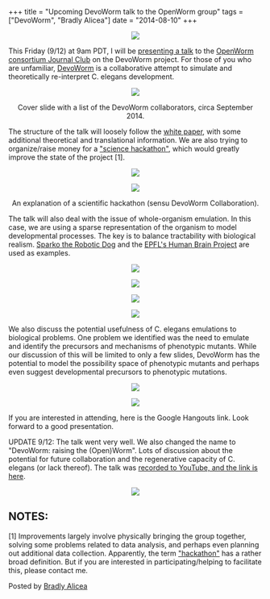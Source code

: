 +++
title =  "Upcoming DevoWorm talk to the OpenWorm group"
tags = ["DevoWorm", "Bradly Alicea"]
date = "2014-08-10"
+++

<p align="center">
    <img src="http://4.bp.blogspot.com/-avn6rYFGQm8/VAk6BmsTQ1I/AAAAAAAAHjU/zlaMm7owmV4/s1600/devoworm-logo.png"/>
</p>

This Friday (9/12) at 9am PDT, I will be [presenting a talk](https://figshare.com/articles/dataset/DevoWorm_Project_Presentation_Summer_2014/1119711) to the [OpenWorm consortium Journal Club](https://www.youtube.com/channel/UCF76f-eS1QW8OsnkOQFpp1g) on the DevoWorm project. For those of you who are unfamiliar, [DevoWorm](http://syntheticdaisies.blogspot.com/2014/06/now-announcing-devoworm-project.html) is a collaborative attempt to simulate and theoretically re-interpret C. elegans development.

<p align="center">
    <img src="http://3.bp.blogspot.com/-mFJWozE2rHQ/VAlAD4vd0II/AAAAAAAAHjo/9lPZUIgLaeA/s1600/Slide1.PNG"/>
</p>

<p align="center">
    Cover slide with a list of the DevoWorm collaborators, circa September 2014.
</p>

The structure of the talk will loosely follow the [white paper](https://figshare.com/articles/journal_contribution/From_Differentiation_Waves_to_Wriggling_new_views_on_C_elegans_development/1015760), with some additional theoretical and translational information. We are also trying to organize/raise money for a ["science hackathon"](https://en.wikipedia.org/wiki/Hackathon), which would greatly improve the state of the project [1].

<p align="center">
    <img src="http://4.bp.blogspot.com/-0rg453YsHWo/VAlADkoLKzI/AAAAAAAAHjk/8gRUXjCFPu8/s1600/Slide2.PNG"/>
</p>

<p align="center">
    <img src="http://4.bp.blogspot.com/-t9G7h5hjMbc/VAlAENZDRiI/AAAAAAAAHjs/hy5TFrq8qFQ/s1600/Slide3.PNG"/>
</p>

<p align="center">
    An explanation of a scientific hackathon (sensu DevoWorm Collaboration).
</p>

The talk will also deal with the issue of whole-organism emulation. In this case, we are using a sparse representation of the organism to model developmental processes. The key is to balance tractability with biological realism. [Sparko the Robotic Dog](https://en.wikipedia.org/wiki/Animatronics) and the [EPFL's Human Brain Project](https://en.wikipedia.org/wiki/Human_Brain_Project) are used as examples.

<p align="center">
    <img src="http://3.bp.blogspot.com/-gnR8bws9b1Y/VAlB5BJasjI/AAAAAAAAHkA/uEvmRA1IXdg/s1600/Slide51.PNG"/>
</p>

<p align="center">
    <img src="http://2.bp.blogspot.com/-z2YpbdDeYjM/VAlCCcBRvkI/AAAAAAAAHkM/kg-1XJvKJ54/s1600/Slide52.PNG"/>
</p>

<p align="center">
    <img src="http://4.bp.blogspot.com/-lCP_SngERFM/VAlCCWr26HI/AAAAAAAAHkI/55Vce2OMusw/s1600/Slide53.PNG"/>
</p>

<p align="center">
    <img src="http://3.bp.blogspot.com/-k29fXhZHj08/VAlCCc_Bb2I/AAAAAAAAHkQ/rDENM1OygfM/s1600/Slide54.PNG"/>
</p>

We also discuss the potential usefulness of C. elegans emulations to biological problems. One problem we identified was the need to emulate and identify the precursors and mechanisms of phenotypic mutants. While our discussion of this will be limited to only a few slides, DevoWorm has the potential to model the possibility space of phenotypic mutants and perhaps even suggest developmental precursors to phenotypic mutations. 

<p align="center">
    <img src="http://1.bp.blogspot.com/-96fsGHR2kXs/VAlEtdYZWdI/AAAAAAAAHkk/821qyoReLZk/s1600/Slide59.PNG"/>
</p>

<p align="center">
    <img src="http://1.bp.blogspot.com/-RNdqJabLyZ4/VAlEtWhEk6I/AAAAAAAAHko/oMerS8je1yI/s1600/Slide60.PNG"/>
</p>

If you are interested in attending, here is the Google Hangouts link. Look forward to a good presentation.

UPDATE 9/12:
The talk went very well. We also changed the name to "DevoWorm: raising the (Open)Worm". Lots of discussion about the potential for future collaboration and the regenerative capacity of C. elegans (or lack thereof). The talk was [recorded to YouTube, and the link is here](https://www.youtube.com/watch?v=XRm7SxTpmQo).

<p align="center">
    <img src="http://1.bp.blogspot.com/-kleF7WzWBRU/VBNHC-c7jjI/AAAAAAAAHk8/ouFY3Wkp6sY/s1600/devoworm-seminar.png"/>
</p>

## NOTES:
[1] Improvements largely involve physically bringing the group together, solving some problems related to data analysis, and perhaps even planning out additional data collection. Apparently, the term ["hackathon"](https://en.wikipedia.org/wiki/Hackathon) has a rather broad definition. But if you are interested in participating/helping to facilitate this, please contact me.



Posted by [Bradly Alicea](https://www.linkedin.com/in/bradlyalicea/)